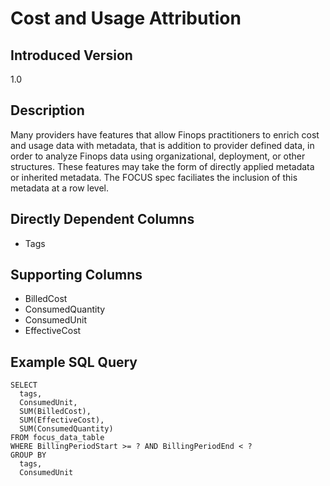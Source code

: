 # Cost and Usage Attribution

## Introduced Version
1.0

## Description

Many providers have features that allow Finops practitioners to enrich cost and usage data with metadata, that is addition to provider defined data, in order to analyze Finops data using organizational, deployment, or other structures. These features may take the form of directly applied metadata or inherited metadata. The FOCUS spec faciliates the inclusion of this metadata at a row level.  

## Directly Dependent Columns
* Tags

## Supporting Columns
* BilledCost
* ConsumedQuantity
* ConsumedUnit
* EffectiveCost

## Example SQL Query
```
SELECT
  tags,
  ConsumedUnit,
  SUM(BilledCost),
  SUM(EffectiveCost),
  SUM(ConsumedQuantity)
FROM focus_data_table
WHERE BillingPeriodStart >= ? AND BillingPeriodEnd < ?
GROUP BY
  tags,
  ConsumedUnit
```


